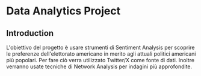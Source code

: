 # Data Analytics Project

## Introduction
L'obiettivo del progetto è usare strumenti di Sentiment Analysis per scoprire le preferenze dell'elettorato americano in merito agli attuali politici americani più popolari. Per fare ciò verra utilizzato Twitter/X come fonte di dati. 
Inoltre verranno usate tecniche di Network Analysis per indagini più approfondite.
